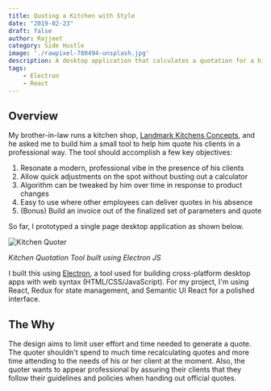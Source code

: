 ```yaml
---
title: Quoting a Kitchen with Style 
date: "2019-02-23"
draft: false
author: Rajjeet
category: Side Hustle
image: './rawpixel-780494-unsplash.jpg'
description: A desktop application that calculates a quotation for a high-end kitchen based on an client's algorithm and various input types. 
tags: 
    - Electron 
    - React
---
```


## Overview
My brother-in-law runs a kitchen shop, <a href="http://www.landmarkkitchens.ca/" alt="Landmark Kitchen Concepts"
target="_blank">Landmark Kitchens Concepts</a>, and he asked me 
to build him a small tool to help him quote his clients in a professional way. The tool 
should accomplish a few key objectives:
1. Resonate a modern, professional vibe in the presence of his clients
2. Allow quick adjustments on the spot without busting out a calculator
3. Algorithm can be tweaked by him over time in response to product changes
4. Easy to use where other employees can deliver quotes in his absence 
5. (Bonus) Build an invoice out of the finalized set of parameters and quote

So far, I prototyped a single page desktop application as shown below. 

<div class="ui container">
    <img class="ui image" src="/gifs/kitchen-quoter-2.gif" alt="Kitchen Quoter" />    
</div>

_Kitchen Quotation Tool built using Electron JS_

I built this using <a href="https://electronjs.org/" target="_blank" alt="ElectronJS">Electron</a>, a
tool used for building cross-platform desktop apps with web syntax (HTML/CSS/JavaScript). For my 
project, I'm using React, Redux for state management, and Semantic UI React for a polished
interface.  

## The Why
The design aims to limit user effort and time needed to generate a quote. The quoter 
shouldn't spend to much time recalculating quotes and more time attending to the needs 
of his or her client at the moment. Also, the quoter wants to appear professional
by assuring their clients that they follow their guidelines and policies
when handing out official quotes.     


